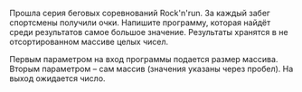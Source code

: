Прошла серия беговых соревнований Rock'n'run. За каждый забег спортсмены получили очки. Напишите программу, которая найдёт среди результатов самое большое значение. Результаты хранятся в не отсортированном массиве целых чисел.

Первым параметром на вход программы подается размер массива. Вторым параметром – сам массив (значения указаны через пробел). На выход ожидается число.